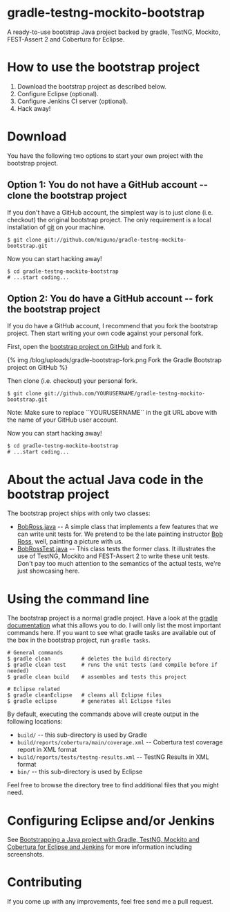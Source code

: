 gradle-testng-mockito-bootstrap
===============================

A ready-to-use bootstrap Java project backed by gradle, TestNG, Mockito, FEST-Assert 2 and Cobertura for Eclipse.


How to use the bootstrap project
================================

1. Download the bootstrap project as described below.
2. Configure Eclipse (optional).
3. Configure Jenkins CI server (optional).
4. Hack away!


Download
========

You have the following two options to start your own project with the bootstrap project.


## Option 1: You do not have a GitHub account -- clone the bootstrap project

If you don't have a GitHub account, the simplest way is to just clone (i.e. checkout) the original bootstrap project.
The only requirement is a local installation of [git](http://git-scm.com/) on your machine.

```
$ git clone git://github.com/miguno/gradle-testng-mockito-bootstrap.git
```

Now you can start hacking away!

```
$ cd gradle-testng-mockito-bootstrap
# ...start coding...
```

## Option 2: You do have a GitHub account  -- fork the bootstrap project

If you do have a GitHub account, I recommend that you fork the bootstrap project.  Then start writing your own code
against your personal fork.

First, open the [bootstrap project on GitHub](https://github.com/miguno/gradle-testng-mockito-bootstrap) and fork it.

{% img /blog/uploads/gradle-bootstrap-fork.png Fork the Gradle Bootstrap project on GitHub %}

Then clone (i.e. checkout) your personal fork.

```
$ git clone git://github.com/YOURUSERNAME/gradle-testng-mockito-bootstrap.git
```
<div class="note">
Note: Make sure to replace ``YOURUSERNAME`` in the git URL above with the name of your GitHub user account.
</div>

Now you can start hacking away!

```
$ cd gradle-testng-mockito-bootstrap
# ...start coding...
```


# About the actual Java code in the bootstrap project

The bootstrap project ships with only two classes:

* [BobRoss.java](https://github.com/miguno/gradle-testng-mockito-bootstrap/blob/master/src/main/java/com/miguno/bootstrap/gtm/BobRoss.java)
  -- A simple class that implements a few features that we can write unit tests for.  We pretend to be the late 
  painting instructor [Bob Ross](http://en.wikipedia.org/wiki/Bob_Ross), well, painting a picture with us.
* [BobRossTest.java](https://github.com/miguno/gradle-testng-mockito-bootstrap/blob/master/src/test/java/com/miguno/bootstrap/gtm/BobRossTest.java)
  -- This class tests the former class.  It illustrates the use of TestNG, Mockito and FEST-Assert 2 to write these
  unit tests.  Don't pay too much attention to the semantics of the actual tests, we're just showcasing here.


# Using the command line

The bootstrap project is a normal gradle project.  Have a look at the
[gradle documentation](http://www.gradle.org/documentation) what this allows you to do.  I will only list the most
important commands here.  If you want to see what gradle tasks are available out of the box in the bootstrap project,
run ``gradle tasks``.


```
# General commands
$ gradle clean          # deletes the build directory
$ gradle clean test     # runs the unit tests (and compile before if needed)
$ gradle clean build    # assembles and tests this project

# Eclipse related
$ gradle cleanEclipse   # cleans all Eclipse files
$ gradle eclipse        # generates all Eclipse files
```

By default, executing the commands above will create output in the following locations:

* ``build/`` -- this sub-directory is used by Gradle
* ``build/reports/cobertura/main/coverage.xml`` -- Cobertura test coverage report in XML format
* ``build/reports/tests/testng-results.xml`` -- TestNG Results in XML format
* ``bin/`` -- this sub-directory is used by Eclipse

Feel free to browse the directory tree to find additional files that you might need.


# Configuring Eclipse and/or Jenkins

See [Bootstrapping a Java project with Gradle, TestNG, Mockito and Cobertura for Eclipse and Jenkins](http://www.michael-noll.com/blog/2013/01/25/bootstrapping-a-java-project-with-gradle/) for more information including screenshots.


# Contributing

If you come up with any improvements, feel free send me a pull request.

